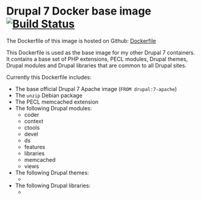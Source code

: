 # Drupal 7 Docker base image [![Build Status](https://travis-ci.org/karelbemelmans/d7-docker-base.svg?branch=master)](https://travis-ci.org/karelbemelmans/d7-docker-base)

The Dockerfile of this image is hosted on Github: [Dockerfile](https://github.com/karelbemelmans/d7-docker-base/blob/master/Dockerfile)

This Dockerfile is used as the base image for my other Drupal 7 containers. It contains a base set of PHP extensions, PECL modules, Drupal themes, Drupal modules and Drupal libraries that are common to all Drupal sites.

Currently this Dockerfile includes:

  - The base official Drupal 7 Apache image (`FROM drupal:7-apache`)
  - The `unzip` Debian package
  - The PECL memcached extension
  - The following Drupal modules:
    - coder
    - context
    - ctools
    - devel
    - ds
    - features
    - libraries
    - memcached
    - views
  - The following Drupal themes:
    - <none>
  - The following Drupal libraries:
    - <none>
